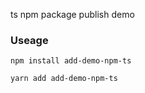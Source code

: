 ts npm package publish  demo

### Useage
```
npm install add-demo-npm-ts
```

```
yarn add add-demo-npm-ts
```

